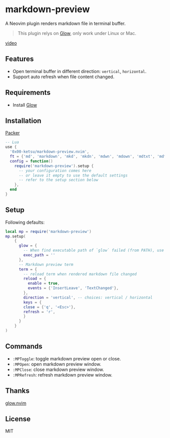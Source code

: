 # markdown-preview

A Neovim plugin renders markdown file in terminal buffer.

>
> This plugin relys on [Glow](https://github.com/charmbracelet/glow), only work under Linux or Mac.

[video](https://user-images.githubusercontent.com/16932133/216219726-f79645fb-555a-4684-8962-c69e87a7d605.mp4)

## Features

- Open terminal buffer in different direction: `vertical`, `horizontal`.
- Support auto refresh when file content changed.

## Requirements

- Install [Glow](https://github.com/charmbracelet/glow#installation)

## Installation

[Packer](https://github.com/wbthomason/packer.nvim)

```lua
-- Lua
use {
  '0x00-ketsu/markdown-preview.nvim',
  ft = {'md', 'markdown', 'mkd', 'mkdn', 'mdwn', 'mdown', 'mdtxt', 'mdtext', 'rmd', 'wiki'},
  config = function()
    require('markdown-preview').setup {
      -- your configuration comes here
      -- or leave it empty to use the default settings
      -- refer to the setup section below
    },
  end
}
```

## Setup

Following defaults:

```lua
local mp = require('markdown-preview')
mp.setup(
    {
      glow = {
        -- When find executable path of `glow` failed (from PATH), use this value instead
        exec_path = ''
      },
      -- Markdown preview term
      term = {
        -- reload term when rendered markdown file changed
        reload = {
          enable = true,
          events = {'InsertLeave', 'TextChanged'},
        },
        direction = 'vertical', -- choices: vertical / horizontal
        keys = {
        close = {'q', '<Esc>'},
        refresh = 'r',
        }
      }
    }
)
```

## Commands

- `:MPToggle`: toggle markdown preview open or close.
- `:MPOpen`: open markdown preview window.
- `:MPClose`: close markdown preview window.
- `:MPRefresh`: refresh markdown preview window.

## Thanks

[glow.nvim](https://github.com/ellisonleao/glow.nvim)

## License

MIT
